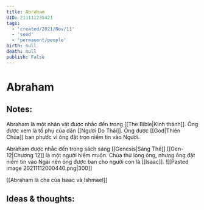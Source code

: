 ```yaml
---
title: Abraham
UID: 211111235421
tags:
  - 'created/2021/Nov/11'
  - 'seed'
  - 'permanent/people'
birth: null
death: null
publish: False
---
```

# Abraham

## Notes:
Abraham là một nhân vật được nhắc đến trong [[The Bible|Kinh thánh]]. Ông được xem là tổ phụ của dân [[Người Do Thái]]. Ông được [[God|Thiên Chúa]] ban phước vì ông đặt trọn niềm tin vào Người.

Abraham được nhắc đến trong sách sáng [[Genesis|Sáng Thế]] [[Gen-12|Chương 12]] là một người hiếm muộn. Chúa thử lòng ông, nhưng ông đặt niềm tin vào Ngài nên ông được ban cho người con là [[Isaac]].
![[Pasted image 20211112000440.png|300]]

[[Abraham là cha của Isaac và Ishmael]]

## Ideas & thoughts:
